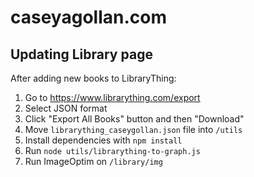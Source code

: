 # caseyagollan.com


## Updating Library page

After adding new books to LibraryThing:

1. Go to https://www.librarything.com/export
2. Select JSON format
3. Click "Export All Books" button and then "Download"
4. Move `librarything_caseygollan.json` file into `/utils`
5. Install dependencies with `npm install`
6. Run `node utils/librarything-to-graph.js`
7. Run ImageOptim on `/library/img`
